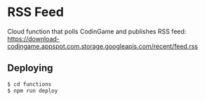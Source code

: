 # RSS Feed

Cloud function that polls CodinGame and publishes RSS feed: https://download-codingame.appspot.com.storage.googleapis.com/recent/feed.rss

## Deploying

```bash
$ cd functions
$ npm run deploy
```

